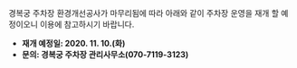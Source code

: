 경복궁 주차장 환경개선공사가 마무리됨에 따라 아래와 같이 주차장 운영을 재개 할 예정이오니 이용에 참고하시기 바랍니다.
- **재개 예정일: 2020. 11. 10.(화)**
- **문의: 경복궁 주차장 관리사무소(070-7119-3123)**